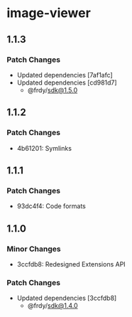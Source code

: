 # image-viewer

## 1.1.3

### Patch Changes

- Updated dependencies [7af1afc]
- Updated dependencies [cd981d7]
  - @frdy/sdk@1.5.0

## 1.1.2

### Patch Changes

- 4b61201: Symlinks

## 1.1.1

### Patch Changes

- 93dc4f4: Code formats

## 1.1.0

### Minor Changes

- 3ccfdb8: Redesigned Extensions API

### Patch Changes

- Updated dependencies [3ccfdb8]
  - @frdy/sdk@1.4.0
